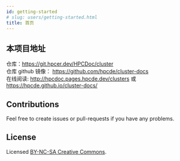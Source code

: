 ```yaml
---
id: getting-started
# slug: users/getting-started.html
title: 首页
---
```


## 本项目地址
仓库：https://git.hpcer.dev/HPCDoc/cluster  
仓库 github 镜像： https://github.com/hpcde/cluster-docs  
在线阅读: http://hpcdoc.pages.hpcde.dev/clusters 或 https://hpcde.github.io/cluster-docs/

## Contributions
Feel free to create issues or pull-requests if you have any problems.

## License
Licensed [BY-NC-SA Creative Commons](http://creativecommons.org/licenses/by-nc-sa/4.0/).

